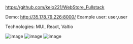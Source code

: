 https://github.com/kelo221/WebStore_Fullstack

Demo: http://35.178.79.226:8000/ Example user: user,user

Technologies: MUI, React, Valtio

![image](https://user-images.githubusercontent.com/61495413/162255201-12c96ded-6bb4-4e4f-836b-682cb534d8bc.png)
![image](https://user-images.githubusercontent.com/61495413/162255135-ab4c8d3b-90c4-4b68-bad6-f08e2c815800.png)
![image](https://user-images.githubusercontent.com/61495413/166244445-c2b73c08-45bf-4c68-a304-7d80990e5ac0.png)
